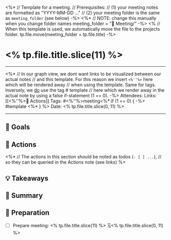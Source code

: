 <%* 
	// Template for a meeting.
	// Prerequisites: 
	//    (1) your meeting notes are formatted as "YYYY-MM-DD ..."
	//    (2) your meeting folder is the same as `meeting_folder` (see below)
-%>
<%*
	// NOTE: change this manually when you change folder names
	meeting_folder = "👥 Meeting/"
-%>
<% 
	// When this template is used, we automatically move the file to the projects folder.
	tp.file.move(meeting_folder + tp.file.title)
-%>
# <% tp.file.title.slice(11) %>

---

<%*
	// In our graph view, we dont want links to be visualized between our actual notes
	// and this template. For this reason we insert `<%''%>` here which will be rendered away 
	// when using the template. Same for tags. Inversely, we <u>do</u> use the tag # template
	// here which we render away in the actual note by using a false if-statement (1 == 0).
-%>
Attendees: 
Links: [[<%''%>🏃 Actions]]
Tags: #<%''%>meeting<%* if (1 == 0) { -%> #template <%* } %>
Date: <% tp.file.title.slice(0, 11) %>

---

## 🎯 Goals



## 🏃 Actions

<%*
	// The actions in this section should be noted as todos (`- [ ] ...`), 
	// so they can be queried in the Actions note (see links)
%>

## 💡 Takeaways



## 📝 Summary



## 🤔 Preparation

- [ ] Prepare meeting: <% tp.file.title.slice(11) %> 🗓<% tp.file.title.slice(0, 11) %>